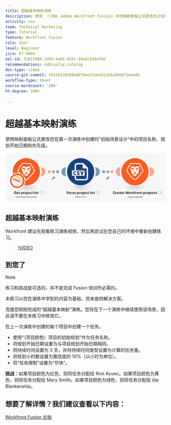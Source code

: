 ```yaml
---
title: 超越基本映射演练
description: 使用  [!DNL Adobe Workfront Fusion] 中的映射面板公式更改您之前创建的场景中的一些项目字段。
activity: use
team: Technical Marketing
type: Tutorial
feature: Workfront Fusion
role: User
level: Beginner
jira: KT-9004
exl-id: 3161f088-2d94-4a05-9151-d4ddc638afb0
recommendations: noDisplay,catalog
doc-type: video
source-git-commit: f033b210268e8979ee15abe812e6ad85673eeedb
workflow-type: tm+mt
source-wordcount: '264'
ht-degree: 100%

---
```


# 超越基本映射演练

使用映射面板公式更改您在第一次演练中创建的“初始场景设计”中的项目名称、规划开始日期和优先级。

![Fusion 场景的图像](assets/understand-the-basics-1.png)

## 超越基本映射演练

Workfront 建议先观看练习演练视频，然后再尝试在您自己的环境中重新创建练习。

>[!VIDEO](https://video.tv.adobe.com/v/335264/?quality=12&learn=on)


## 到您了

>[!NOTE]
>
>练习和挑战是可选的，并不是完成 Fusion 培训所必需的。

本练习以您在演练中学到的内容为基础，但未提供解决方案。

克隆您刚刚完成的“超越基本映射”演练。您将在下一个演练中继续使用该场景，因此请不要在本练习中修改它。

在上一次演练中创建的每个项目中创建一个任务。

* 使用“（项目颜色）项目的初始规划”作为任务名称。
* 将规划开始日期设置为与项目规划开始日期相同。
* 将持续时间设置为 3 天，并将持续时间类型设置为计算的任务量。
* 将规划小时数设置为置信度的 10%（以小时为单位）。
* 将“任务限制”设置为“尽快”。

**挑战：**&#x200B;如果项目颜色为红色，则将任务分配给 Rick Kuvec。如果项目颜色为黄色，则将任务分配给 Mary Smith。如果项目颜色为绿色，则将任务分配给 Ida Blankenship。

## 想要了解详情？我们建议查看以下内容：

[Workfront Fusion 文档](https://experienceleague.adobe.com/docs/workfront/using/adobe-workfront-fusion/workfront-fusion-2.html?lang=zh-Hans)
